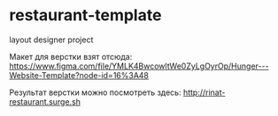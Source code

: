 
# restaurant-template

layout designer project

Макет для верстки взят отсюда: 
  https://www.figma.com/file/YMLK4BwcowltWe0ZyLgOyrOp/Hunger---Website-Template?node-id=16%3A48

Результат верстки можно посмотреть здесь: 
  http://rinat-restaurant.surge.sh
